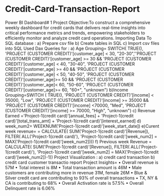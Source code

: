 # Credit-Card-Transaction-Report
Power BI Dashboard# 1
Project Objective:To construct a comprehensive weekly dashboard for credit cards that delivers real-time insights into critical performance metrics and trends, empowering stakeholders to efficiently monitor and analyze credit card operations.
Importing Data To SQL database : a) Prepare csv file b) Create tables in SQL c) Import csv files into SQL
Used Dax Queries for : 
a) Age Grouping= SWITCH(
TRUE(),
'PROJECT (CUSTOMER CREDIT)'[customer_age] < 30, "20-30",''PROJECT (CUSTOMER CREDIT)'[customer_age] >= 30 && 'PROJECT (CUSTOMER CREDIT)'[customer_age] < 40, "30-40",
'PROJECT (CUSTOMER CREDIT)'[customer_age] >= 40 && 'PROJECT (CUSTOMER CREDIT)'[customer_age] < 50, "40-50",
'PROJECT (CUSTOMER CREDIT)'[customer_age]>= 50 && 'PROJECT (CUSTOMER CREDIT)'[customer_age]< 60, "50-60",
'PROJECT (CUSTOMER CREDIT)'[customer_age]>= 60, "60+",
"unknown")
b)Income Grouping=SWITCH (
TRUE(),
'PROJECT (CUSTOMER CREDIT)'[income] < 35000, "Low",
'PROJECT (CUSTOMER CREDIT)'[income] >= 35000 && 'PROJECT (CUSTOMER CREDIT)'[income] <70000, "Med",
'PROJECT (CUSTOMER CREDIT)'[income] >= 70000, "High",
"unknown")
c) Revenue Earned ='Project-1(credit card)'[annual_fees] + 'Project-1(credit card)'[total_trans_amt] + 'Project-1(credit card)'[interest_earned]
d) week_num2= WEEKNUM('Project-1(credit card)'[week_start_date])
e)Curent week revenue= = CALCULATE(
SUM('Project-1(credit card)'[Revenue]),
FILTER(
ALL('Project-1(credit card)'),
'Project-1(credit card)'[week_num2] = MAX('Project-1(credit card)'[week_num2]))) 
f) Previous week Revenue  = CALCULATE(
SUM('Project-1(credit card)'[Revenue]),
FILTER(
ALL('Project-1(credit card)'),
'Project-1(credit card)'[week_num2] = MAX('Project-1(credit card)'[week_num2])-1))
Project Visualization : a) credit card transaction b) credit card customer transactio report
Project Insights=
• Overall revenue is 57M
• Total interest is 8M
• Total transaction amount is 46M
• Male customers are contributing more in revenue 31M, female 26M
• Blue & Silver credit card are contributing to 93% of overall transactions
• TX, NY & CA is contributing to 68%
• Overall Activation rate is 57.5%
• Overall Delinquent rate is 6.06%

